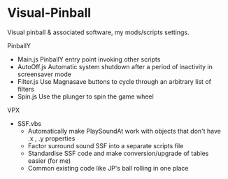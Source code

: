 # Visual-Pinball
Visual pinball & associated software, my mods/scripts settings.

PinballY
  - Main.js     PinballY entry point invoking other scripts
  - AutoOff.js  Automatic system shutdown after a period of inactivity in screensaver mode
  - Filter.js   Use Magnasave buttons to cycle through an arbitrary list of filters
  - Spin.js     Use the plunger to spin the game wheel
 

VPX
  - SSF.vbs
    - Automatically make PlaySoundAt work with objects that don't have .x , .y properties
    - Factor surround sound SSF into a separate scripts file
    - Standardise SSF code and make conversion/upgrade of tables easier (for me) 
    - Common existing code like JP's ball rolling in one place  

